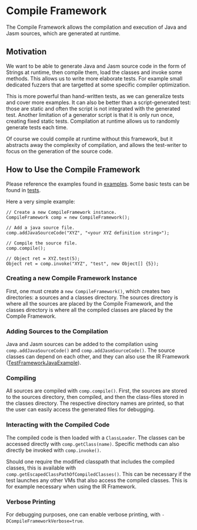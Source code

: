 # Compile Framework
The Compile Framework allows the compilation and execution of Java and Jasm sources, which are generated at runtime.

## Motivation
We want to be able to generate Java and Jasm source code in the form of Strings at runtime, then compile them, load the classes and invoke some methods. This allows us to write more elaborate tests. For example small dedicated fuzzers that are targetted at some specific compiler optimization.

This is more powerful than hand-written tests, as we can generalize tests and cover more examples. It can also be better than a script-generated test: those are static and often the script is not integrated with the generated test. Another limitation of a generator script is that it is only run once, creating fixed static tests. Compilation at runtime allows us to randomly generate tests each time.

Of course we could compile at runtime without this framework, but it abstracts away the complexity of compilation, and allows the test-writer to focus on the generation of the source code.

## How to Use the Compile Framework

Please reference the examples found in [examples](../../../testlibrary_tests/compile_framework/examples/). Some basic tests can be found in [tests](../../../testlibrary_tests/compile_framework/tests/).

Here a very simple example:

    // Create a new CompileFramework instance.
    CompileFramework comp = new CompileFramework();

    // Add a java source file.
    comp.addJavaSourceCode("XYZ", "<your XYZ definition string>");

    // Compile the source file.
    comp.compile();

    // Object ret = XYZ.test(5);
    Object ret = comp.invoke("XYZ", "test", new Object[] {5});

### Creating a new Compile Framework Instance

First, one must create a `new CompileFramework()`, which creates two directories: a sources and a classes directory. The sources directory is where all the sources are placed by the Compile Framework, and the classes directory is where all the compiled classes are placed by the Compile Framework.

### Adding Sources to the Compilation

Java and Jasm sources can be added to the compilation using `comp.addJavaSourceCode()` and `comp.addJasmSourceCode()`. The source classes can depend on each other, and they can also use the IR Framework ([TestFrameworkJavaExample](../../../testlibrary_tests/compile_framework/examples/TestFrameworkJavaExample.java)).

### Compiling

All sources are compiled with `comp.compile()`. First, the sources are stored to the sources directory, then compiled, and then the class-files stored in the classes directory. The respective directory names are printed, so that the user can easily access the generated files for debugging.

### Interacting with the Compiled Code

The compiled code is then loaded with a `ClassLoader`. The classes can be accessed directly with `comp.getClass(name)`. Specific methods can also directly be invoked with `comp.invoke()`.

Should one require the modified classpath that includes the compiled classes, this is available with `comp.getEscapedClassPathOfCompiledClasses()`. This can be necessary if the test launches any other VMs that also access the compiled classes. This is for example necessary when using the IR Framework.

### Verbose Printing

For debugging purposes, one can enable verbose printing, with `-DCompileFrameworkVerbose=true`.
